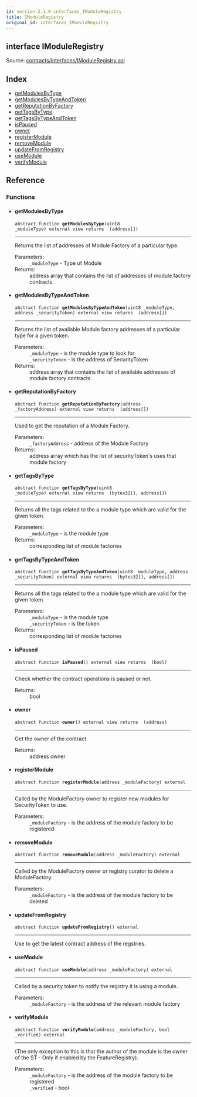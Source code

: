 ```yaml
---
id: version-2.1.0-interfaces_IModuleRegistry
title: IModuleRegistry
original_id: interfaces_IModuleRegistry
---
```


<div class="contract-doc"><div class="contract"><h2 class="contract-header"><span class="contract-kind">interface</span> IModuleRegistry</h2><div class="source">Source: <a href="https://github.com/PolymathNetwork/polymath-core/blob/v2.1.0/contracts/interfaces/IModuleRegistry.sol" target="_blank">contracts/interfaces/IModuleRegistry.sol</a></div></div><div class="index"><h2>Index</h2><ul><li><a href="interfaces_IModuleRegistry.html#getModulesByType">getModulesByType</a></li><li><a href="interfaces_IModuleRegistry.html#getModulesByTypeAndToken">getModulesByTypeAndToken</a></li><li><a href="interfaces_IModuleRegistry.html#getReputationByFactory">getReputationByFactory</a></li><li><a href="interfaces_IModuleRegistry.html#getTagsByType">getTagsByType</a></li><li><a href="interfaces_IModuleRegistry.html#getTagsByTypeAndToken">getTagsByTypeAndToken</a></li><li><a href="interfaces_IModuleRegistry.html#isPaused">isPaused</a></li><li><a href="interfaces_IModuleRegistry.html#owner">owner</a></li><li><a href="interfaces_IModuleRegistry.html#registerModule">registerModule</a></li><li><a href="interfaces_IModuleRegistry.html#removeModule">removeModule</a></li><li><a href="interfaces_IModuleRegistry.html#updateFromRegistry">updateFromRegistry</a></li><li><a href="interfaces_IModuleRegistry.html#useModule">useModule</a></li><li><a href="interfaces_IModuleRegistry.html#verifyModule">verifyModule</a></li></ul></div><div class="reference"><h2>Reference</h2><div class="functions"><h3>Functions</h3><ul><li><div class="item function"><span id="getModulesByType" class="anchor-marker"></span><h4 class="name">getModulesByType</h4><div class="body"><code class="signature"><span>abstract </span>function <strong>getModulesByType</strong><span>(uint8 _moduleType) </span><span>external </span><span>view </span><span>returns  (address[]) </span></code><hr/><div class="description"><p>Returns the list of addresses of Module Factory of a particular type.</p></div><dl><dt><span class="label-parameters">Parameters:</span></dt><dd><div><code>_moduleType</code> - Type of Module</div></dd><dt><span class="label-return">Returns:</span></dt><dd>address array that contains the list of addresses of module factory contracts.</dd></dl></div></div></li><li><div class="item function"><span id="getModulesByTypeAndToken" class="anchor-marker"></span><h4 class="name">getModulesByTypeAndToken</h4><div class="body"><code class="signature"><span>abstract </span>function <strong>getModulesByTypeAndToken</strong><span>(uint8 _moduleType, address _securityToken) </span><span>external </span><span>view </span><span>returns  (address[]) </span></code><hr/><div class="description"><p>Returns the list of available Module factory addresses of a particular type for a given token.</p></div><dl><dt><span class="label-parameters">Parameters:</span></dt><dd><div><code>_moduleType</code> - is the module type to look for</div><div><code>_securityToken</code> - is the address of SecurityToken</div></dd><dt><span class="label-return">Returns:</span></dt><dd>address array that contains the list of available addresses of module factory contracts.</dd></dl></div></div></li><li><div class="item function"><span id="getReputationByFactory" class="anchor-marker"></span><h4 class="name">getReputationByFactory</h4><div class="body"><code class="signature"><span>abstract </span>function <strong>getReputationByFactory</strong><span>(address _factoryAddress) </span><span>external </span><span>view </span><span>returns  (address[]) </span></code><hr/><div class="description"><p>Used to get the reputation of a Module Factory.</p></div><dl><dt><span class="label-parameters">Parameters:</span></dt><dd><div><code>_factoryAddress</code> - address of the Module Factory</div></dd><dt><span class="label-return">Returns:</span></dt><dd>address array which has the list of securityToken&#x27;s uses that module factory</dd></dl></div></div></li><li><div class="item function"><span id="getTagsByType" class="anchor-marker"></span><h4 class="name">getTagsByType</h4><div class="body"><code class="signature"><span>abstract </span>function <strong>getTagsByType</strong><span>(uint8 _moduleType) </span><span>external </span><span>view </span><span>returns  (bytes32[], address[]) </span></code><hr/><div class="description"><p>Returns all the tags related to the a module type which are valid for the given token.</p></div><dl><dt><span class="label-parameters">Parameters:</span></dt><dd><div><code>_moduleType</code> - is the module type</div></dd><dt><span class="label-return">Returns:</span></dt><dd>corresponding list of module factories</dd></dl></div></div></li><li><div class="item function"><span id="getTagsByTypeAndToken" class="anchor-marker"></span><h4 class="name">getTagsByTypeAndToken</h4><div class="body"><code class="signature"><span>abstract </span>function <strong>getTagsByTypeAndToken</strong><span>(uint8 _moduleType, address _securityToken) </span><span>external </span><span>view </span><span>returns  (bytes32[], address[]) </span></code><hr/><div class="description"><p>Returns all the tags related to the a module type which are valid for the given token.</p></div><dl><dt><span class="label-parameters">Parameters:</span></dt><dd><div><code>_moduleType</code> - is the module type</div><div><code>_securityToken</code> - is the token</div></dd><dt><span class="label-return">Returns:</span></dt><dd>corresponding list of module factories</dd></dl></div></div></li><li><div class="item function"><span id="isPaused" class="anchor-marker"></span><h4 class="name">isPaused</h4><div class="body"><code class="signature"><span>abstract </span>function <strong>isPaused</strong><span>() </span><span>external </span><span>view </span><span>returns  (bool) </span></code><hr/><div class="description"><p>Check whether the contract operations is paused or not.</p></div><dl><dt><span class="label-return">Returns:</span></dt><dd>bool</dd></dl></div></div></li><li><div class="item function"><span id="owner" class="anchor-marker"></span><h4 class="name">owner</h4><div class="body"><code class="signature"><span>abstract </span>function <strong>owner</strong><span>() </span><span>external </span><span>view </span><span>returns  (address) </span></code><hr/><div class="description"><p>Get the owner of the contract.</p></div><dl><dt><span class="label-return">Returns:</span></dt><dd>address owner</dd></dl></div></div></li><li><div class="item function"><span id="registerModule" class="anchor-marker"></span><h4 class="name">registerModule</h4><div class="body"><code class="signature"><span>abstract </span>function <strong>registerModule</strong><span>(address _moduleFactory) </span><span>external </span></code><hr/><div class="description"><p>Called by the ModuleFactory owner to register new modules for SecurityToken to use.</p></div><dl><dt><span class="label-parameters">Parameters:</span></dt><dd><div><code>_moduleFactory</code> - is the address of the module factory to be registered</div></dd></dl></div></div></li><li><div class="item function"><span id="removeModule" class="anchor-marker"></span><h4 class="name">removeModule</h4><div class="body"><code class="signature"><span>abstract </span>function <strong>removeModule</strong><span>(address _moduleFactory) </span><span>external </span></code><hr/><div class="description"><p>Called by the ModuleFactory owner or registry curator to delete a ModuleFactory.</p></div><dl><dt><span class="label-parameters">Parameters:</span></dt><dd><div><code>_moduleFactory</code> - is the address of the module factory to be deleted</div></dd></dl></div></div></li><li><div class="item function"><span id="updateFromRegistry" class="anchor-marker"></span><h4 class="name">updateFromRegistry</h4><div class="body"><code class="signature"><span>abstract </span>function <strong>updateFromRegistry</strong><span>() </span><span>external </span></code><hr/><div class="description"><p>Use to get the latest contract address of the regstries.</p></div></div></div></li><li><div class="item function"><span id="useModule" class="anchor-marker"></span><h4 class="name">useModule</h4><div class="body"><code class="signature"><span>abstract </span>function <strong>useModule</strong><span>(address _moduleFactory) </span><span>external </span></code><hr/><div class="description"><p>Called by a security token to notify the registry it is using a module.</p></div><dl><dt><span class="label-parameters">Parameters:</span></dt><dd><div><code>_moduleFactory</code> - is the address of the relevant module factory</div></dd></dl></div></div></li><li><div class="item function"><span id="verifyModule" class="anchor-marker"></span><h4 class="name">verifyModule</h4><div class="body"><code class="signature"><span>abstract </span>function <strong>verifyModule</strong><span>(address _moduleFactory, bool _verified) </span><span>external </span></code><hr/><div class="description"><p>(The only exception to this is that the author of the module is the owner of the ST - Only if enabled by the FeatureRegistry).</p></div><dl><dt><span class="label-parameters">Parameters:</span></dt><dd><div><code>_moduleFactory</code> - is the address of the module factory to be registered</div><div><code>_verified</code> - bool</div></dd></dl></div></div></li></ul></div></div></div>
